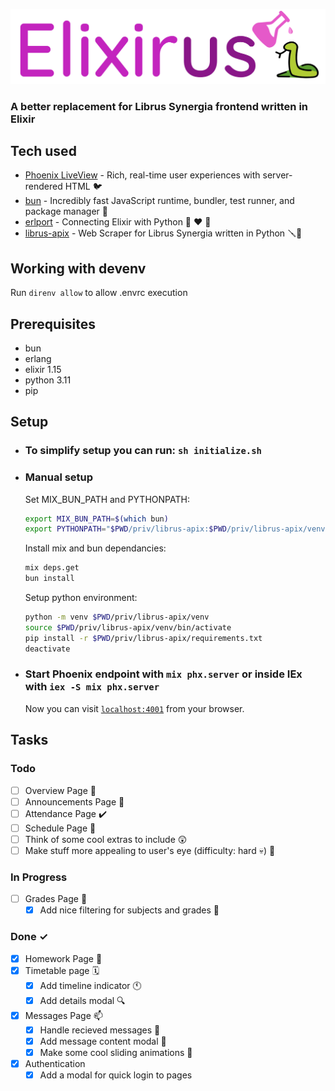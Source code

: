 ![Elixirus](https://github.com/RustySnek/Elixirus/blob/master/images/elixirus_logo.png)

### A better replacement for Librus Synergia frontend written in Elixir

## Tech used
 * [Phoenix LiveView](https://github.com/phoenixframework/phoenix_live_view) -  Rich, real-time user experiences with server-rendered HTML 🐦
 * [bun](https://github.com/oven-sh/bun) - Incredibly fast JavaScript runtime, bundler, test runner, and package manager 🥖
 * [erlport](https://github.com/erlport/erlport) - Connecting Elixir with Python 🧪 ❤️ 🐍
 * [librus-apix](https://github.com/RustySnek/librus-apix) - Web Scraper for Librus Synergia written in Python 🪛🐍

## Working with devenv
 Run `direnv allow` to allow .envrc execution
 
## Prerequisites
 * bun
 * erlang
 * elixir 1.15
 * python 3.11
 * pip

## Setup
 * ### To simplify setup you can run: `sh initialize.sh`
 * ### Manual setup
   Set MIX_BUN_PATH and PYTHONPATH:
   
      ```sh
   export MIX_BUN_PATH=$(which bun)
   export PYTHONPATH="$PWD/priv/librus-apix:$PWD/priv/librus-apix/venv/lib/python3.11/site-packages"
      ```

   Install mix and bun dependancies:

   ```sh
   mix deps.get
   bun install
   ```

   Setup python environment:

   ```sh
   python -m venv $PWD/priv/librus-apix/venv
   source $PWD/priv/librus-apix/venv/bin/activate
   pip install -r $PWD/priv/librus-apix/requirements.txt
   deactivate
   ```
 * ### Start Phoenix endpoint with `mix phx.server` or inside IEx with `iex -S mix phx.server`
     Now you can visit [`localhost:4001`](http://localhost:4001) from your browser.

## Tasks
  ### Todo

  - [ ] Overview Page 📄
  - [ ] Announcements Page 📯
  - [ ] Attendance Page ✔️
  - [ ] Schedule Page 📆
  - [ ] Think of some cool extras to include 😲
  - [ ] Make stuff more appealing to user's eye (difficulty: hard 💀) 🎨
  
  ### In Progress
  - [ ] Grades Page 📑
    - [X] Add nice filtering for subjects and grades 🧐 

  ### Done ✓
  - [X] Homework Page 📰
  - [x] Timetable page 🗓️
    - [x] Add timeline indicator 🕚
    - [x] Add details modal 🔍
  - [x] Messages Page 📫
    - [x] Handle recieved messages 📩
    - [x] Add message content modal 📑
    - [x] Make some cool sliding animations 🎥
  - [x] Authentication
    - [x] Add a modal for quick login to pages  
